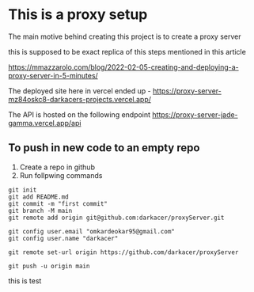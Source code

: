 # This is a proxy setup
The main motive behind creating this project is to create a proxy server

this is supposed to be exact replica of this steps mentioned in this article

https://mmazzarolo.com/blog/2022-02-05-creating-and-deploying-a-proxy-server-in-5-minutes/

The deployed site here in vercel ended up -
https://proxy-server-mz84oskc8-darkacers-projects.vercel.app/

The API is hosted on the following endpoint
https://proxy-server-jade-gamma.vercel.app/api

## To push in new code to an empty repo
1. Create a repo in github
2. Run follpwing commands

```
git init
git add README.md
git commit -m "first commit"
git branch -M main
git remote add origin git@github.com:darkacer/proxyServer.git

git config user.email "omkardeokar95@gmail.com"
git config user.name "darkacer"

git remote set-url origin https://github.com/darkacer/proxyServer

git push -u origin main
```
this is test
